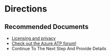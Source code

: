 <properties
	pageTitle="Questions about licensing for AATP"
	description="Questions about licensing for AATP"
	infoBubbleText="Questions about licensing for AATP"
	service="microsoft-aatp"
	resource="aatp"
	authors="digeler"
	ms.author="digeler"
	displayOrder="1"
	selfHelpType="generic"
	supportTopicIds="32729040"    
	resourceTags=""
	productPesIds="16264"
	cloudEnvironments="Public,fairfax"
	articleId="6cc49ed6-e2f3-ee2d-2bc0-d9be37ef8518"
	ownershipId="Azure_Advanced_Threat_Protection"
/>
# Directions
## **Recommended Documents**





* [Licensing and privacy](https://docs.microsoft.com/azure-advanced-threat-protection/atp-technical-faq#licensing-and-privacy)
* [Check out the Azure ATP forum!](https://techcommunity.microsoft.com/t5/azure-advanced-threat-protection/bd-p/AzureAdvancedThreatProtection)
* Continue To The Next Step And Provide Details